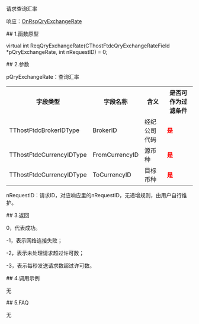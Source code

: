 <p>请求查询汇率</p>
<p>响应：<a href="../../CTHOSTFTDCTRADERAPI/ONRSPQRYEXCHANGERATE/">OnRspQryExchangeRate</a></p>
<span class="anchor" id="dd8a30a4-d863-4dd9-bd1a-91aaeeed7b56"></span>
## 1.函数原型
<p>virtual int ReqQryExchangeRate(CThostFtdcQryExchangeRateField *pQryExchangeRate, int nRequestID) = 0;</p>
<span class="anchor" id="cb18e631-ebfb-446e-a106-07bf40f774f1"></span>
## 2.参数
<p>pQryExchangeRate：查询汇率</p>
<table><tr><th style="TEXT-ALIGN: center;">字段类型</th><th style="TEXT-ALIGN: center;">字段名称</th><th style="TEXT-ALIGN: center;">含义</th><th style="TEXT-ALIGN: center;">是否可作为过滤条件</th></tr><tr><td style="TEXT-ALIGN: left;">TThostFtdcBrokerIDType</td>
<td style="TEXT-ALIGN: left;">BrokerID</td>
<td style="TEXT-ALIGN: left;">经纪公司代码</td>
<td style="TEXT-ALIGN: left;"><strong><font color="#FF0000">是</font></strong></td>
</tr>
<tr><td style="TEXT-ALIGN: left;">TThostFtdcCurrencyIDType</td>
<td style="TEXT-ALIGN: left;">FromCurrencyID</td>
<td style="TEXT-ALIGN: left;">源币种</td>
<td style="TEXT-ALIGN: left;"><strong><font color="#FF0000">是</font></strong></td>
</tr>
<tr><td style="TEXT-ALIGN: left;">TThostFtdcCurrencyIDType</td>
<td style="TEXT-ALIGN: left;">ToCurrencyID</td>
<td style="TEXT-ALIGN: left;">目标币种</td>
<td style="TEXT-ALIGN: left;"><strong><font color="#FF0000">是</font></strong></td>
</tr>
</table>
<p>nRequestID：请求ID，对应响应里的nRequestID，无递增规则，由用户自行维护。</p>
<span class="anchor" id="4b0c5237-29d1-484b-bd49-024a647d499c"></span>
## 3.返回
<p>0，代表成功。</p>
<p>-1，表示网络连接失败；</p>
<p>-2，表示未处理请求超过许可数；</p>
<p>-3，表示每秒发送请求数超过许可数。</p>
<span class="anchor" id="b0ffccec-f428-4bcf-bab7-f22cd7155077"></span>
## 4.调用示例
<p>无</p>
<span class="anchor" id="e16e8cc7-83b8-4ae2-a1b9-393792f6cbbb"></span>
## 5.FAQ
<p>无</p>
